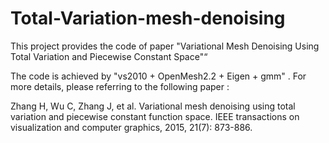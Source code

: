 # Total-Variation-mesh-denoising
This project provides the code of paper "Variational Mesh Denoising Using Total Variation and Piecewise Constant Space"“

The code is achieved by "vs2010 + OpenMesh2.2 + Eigen + gmm" .
For more details, please referring to the following paper :

Zhang H, Wu C, Zhang J, et al. 
Variational mesh denoising using total variation and piecewise constant function space.
IEEE transactions on visualization and computer graphics, 2015, 21(7): 873-886.

